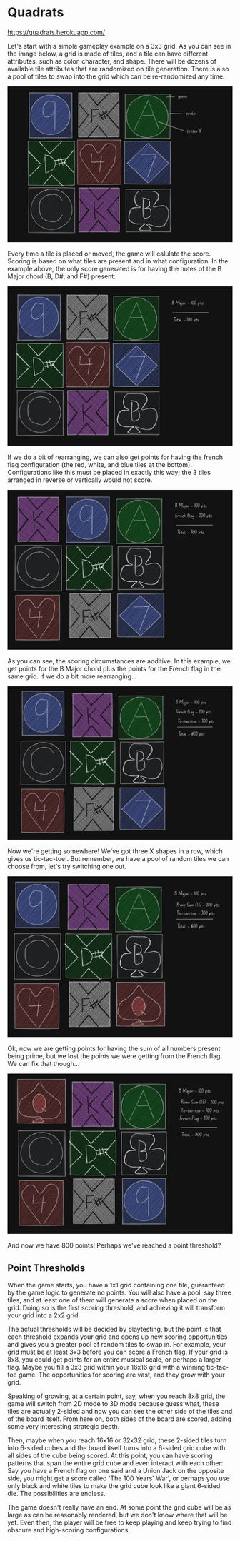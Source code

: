 # Quadrats

https://quadrats.herokuapp.com/

Let's start with a simple gameplay example on a 3x3 grid. As you can see in the image below, a grid is made of tiles, and a tile can have different attributes, such as color, character, and shape. There will be dozens of available tile attributes that are randomized on tile generation. There is also a pool of tiles to swap into the grid which can be re-randomized any time.

![image](/roadmap/wireframes/quadrats1.png)

Every time a tile is placed or moved, the game will calulate the score. Scoring is based on what tiles are present and in what configuration. In the example above, the only score generated is for having the notes of the B Major chord (B, D#, and F#) present:

![image](/roadmap/wireframes/quadrats2.png)

If we do a bit of rearranging, we can also get points for having the french flag configuration (the red, white, and blue tiles at the bottom). Configurations like this must be placed in exactly this way; the 3 tiles arranged in reverse or vertically would not score.

![image](/roadmap/wireframes/quadrats3.png)

As you can see, the scoring circumstances are additive. In this example, we get points for the B Major chord plus the points for the French flag in the same grid. If we do a bit more rearranging...

![image](/roadmap/wireframes/quadrats4.png)

Now we're getting somewhere! We've got three X shapes in a row, which gives us tic-tac-toe!. But remember, we have a pool of random tiles we can choose from, let's try switching one out.

![image](/roadmap/wireframes/quadrats6.png)

Ok, now we are getting points for having the sum of all numbers present being prime, but we lost the points we were getting from the French flag. We can fix that though...

![image](/roadmap/wireframes/quadrats7.png)

And now we have 800 points! Perhaps we've reached a point threshold?

## Point Thresholds

When the game starts, you have a 1x1 grid containing one tile, guaranteed by the game logic to generate no points. You will also have a pool, say three tiles, and at least one of them will generate a score when placed on the grid. Doing so is the first scoring threshold, and achieving it will transform your grid into a 2x2 grid.

The actual thresholds will be decided by playtesting, but the point is that each threshold expands your grid and opens up new scoring opportunities and gives you a greater pool of random tiles to swap in. For example, your grid must be at least 3x3 before you can score a French flag. If your grid is 8x8, you could get points for an entire musical scale, or perhaps a larger flag. Maybe you fill a 3x3 grid within your 16x16 grid with a winning tic-tac-toe game. The opportunities for scoring are vast, and they grow with your grid.

Speaking of growing, at a certain point, say, when you reach 8x8 grid, the game will switch from 2D mode to 3D mode because guess what, these tiles are actually 2-sided and now you can see the other side of the tiles and of the board itself. From here on, both sides of the board are scored, adding some very interesting strategic depth.

Then, maybe when you reach 16x16 or 32x32 grid, these 2-sided tiles turn into 6-sided cubes and the board itself turns into a 6-sided grid cube with all sides of the cube being scored. At this point, you can have scoring patterns that span the entire grid cube and even interact with each other: Say you have a French flag on one said and a Union Jack on the opposite side, you might get a score called 'The 100 Years' War', or perhaps you use only black and white tiles to make the grid cube look like a giant 6-sided die. The possibilities are endless.

The game doesn't really have an end. At some point the grid cube will be as large as can be reasonably rendered, but we don't know where that will be yet. Even then, the player will be free to keep playing and keep trying to find obscure and high-scoring configurations.
